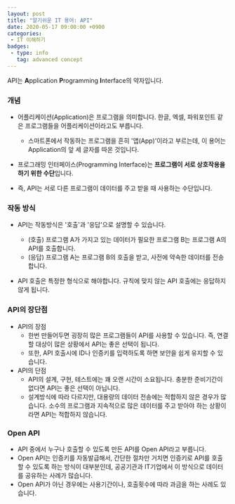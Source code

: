 ```yaml
---
layout: post
title: "알기쉬운 IT 용어: API"
date: 2020-05-17 09:00:00 +0900
categories: 
 - IT 이해하기
badges:
 - type: info
   tag: advanced concept
---
```


API는 **A**pplication **P**rogramming **I**nterface의 약자입니다.

<!--more-->

### **개념**
- 어플리케이션(Application)은 프로그램을 의미합니다. 한글, 엑셀, 파워포인트 같은 프로그램들을 어플리케이션이라고도 부릅니다.
  - 스마트폰에서 작동하는 프로그램을 흔히 '앱(App)'이라고 부르는데, 이 용어는 Application의 앞 세 글자를 따온 것입니다.

- 프로그래밍 인터페이스(Programming Interface)는 **프로그램이 서로 상호작용을 하기 위한 수단**입니다.

- 즉, API는 서로 다른 프로그램이 데이터를 주고 받을 때 사용하는 수단입니다.

### **작동 방식**
- API는 작동방식은 '호출'과 '응답'으로 설명할 수 있습니다.
  - (호출) 프로그램 A가 가지고 있는 데이터가 필요한 프로그램 B는 프로그램 A의 API를 호출합니다.
  - (응답) 프로그램 A는 프로그램 B의 호출을 받고, 사전에 약속한 데이터를 전송합니다.

- API 호출은 특정한 형식으로 해야합니다. 규칙에 맞지 않는 API 호출에는 응답하지 않게 됩니다.

### **API의 장단점**
- API의 장점
  - 한번 만들어두면 굉장히 많은 프로그램들이 API를 사용할 수 있습니다. 즉, 연결할 대상이 많은 상황에서 API는 좋은 선택이 됩니다.
  - 또한, API 호출시에 ID나 인증키를 입력하도록 하면 보안을 쉽게 유지할 수 있습니다.
- API의 단점
  - API의 설계, 구현, 테스트에는 꽤 오랜 시간이 소요됩니다. 충분한 준비기간이 없다면 API는 좋은 선택이 아닙니다.
  - 설계방식에 따라 다르지만, 대용량의 데이터 전송에는 적합하지 않은 경우가 많습니다. 소수의 프로그램과 지속적으로 많은 데이터를 주고 받아야 하는 상황이라면 API는 적합하지 않습니다.

### **Open API**
- API 중에서 누구나 호출할 수 있도록 만든 API를 Open API라고 부릅니다.
- Open API는 인증키를 자동발급해서, 간단한 절차만 거치면 인증키로 API를 호출할 수 있도록 하는 방식이 대부분인데, 공공기관과 IT기업에서 이 방식으로 데이터를 공유하는 사례가 많습니다.
- Open API가 아닌 경우에는 사용기간이나, 호출횟수에 따라 과금을 하는 사례도 있습니다.
